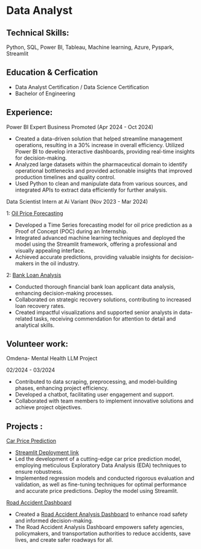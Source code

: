 
# Data Analyst
## Technical Skills:
Python, SQL, Power BI, Tableau, Machine learning, Azure, Pyspark, Streamlit

## Education & Cerfication
* Data Analyst Certification / Data Science Certification
* Bachelor of Engineering

## Experience:

Power BI Expert
Business Promoted (Apr 2024 - Oct 2024)
* Created a data-driven solution that helped streamline management operations, resulting in a 30% increase in overall efficiency. Utilized Power BI to develop interactive dashboards, providing real-time insights for decision-making.
* Analyzed large datasets within the pharmaceutical domain to identify operational bottlenecks and provided actionable insights that improved production timelines and quality control.
* Used Python to clean and manipulate data from various sources, and integrated APIs to extract data efficiently for further analysis.

Data Scientist Intern at Ai Variant (Nov 2023 - Mar 2024)

 1: [Oil Price Forecasting](https://github.com/BagalPrashant/Oil-Price-Forecasting)
* Developed a Time Series forecasting model for oil price prediction as a Proof of Concept (POC) during an Internship.
* Integrated advanced machine learning techniques and deployed the model using the Streamlit framework, offering a professional and visually appealing interface.
* Achieved accurate predictions, providing valuable insights for decision-makers in the oil industry.
  
 2: [Bank Loan Analysis](https://github.com/BagalPrashant/Bank-Loan-Report)
* Conducted thorough financial bank loan applicant data analysis, enhancing decision-making processes.
* Collaborated on strategic recovery solutions, contributing to increased loan recovery rates.
* Created impactful visualizations and supported senior analysts in data-related tasks, receiving commendation for attention to detail and analytical skills. 

## Volunteer work:

Omdena- Mental Health LLM Project

02/2024 - 03/2024
* Contributed to data scraping, preprocessing, and model-building phases, enhancing project efficiency.
* Developed a chatbot, facilitating user engagement and support.
* Collaborated with team members to implement innovative solutions and achieve project objectives.
  
## Projects :  
[Car Price Prediction](https://github.com/BagalPrashant/Car-Price-Predication)
* [Streamlit Deployment link](https://car-price-predication-8wtyjqpsayee9qrhjcln9f.streamlit.app/)
* Led the development of a cutting-edge car price prediction model, employing meticulous Exploratory Data Analysis (EDA) techniques to ensure robustness.
* Implemented regression models and conducted rigorous evaluation and validation, as well as fine-tuning techniques for optimal
performance and accurate price predictions. Deploy the model using Streamlit.

[Road Accident Dashboard](https://github.com/BagalPrashant/Road-Accident-Analysis-PowerBI)
* Created a [Road Accident Analysis Dashboard](https://github.com/BagalPrashant/Road-Accident-Analysis-Tableau/tree/main/Road%20Accident%20Analysis) to enhance road safety and informed decision-making.
* The Road Accident Analysis Dashboard empowers safety agencies, policymakers, and transportation authorities to reduce accidents, save lives, and create safer roadways for all. 
